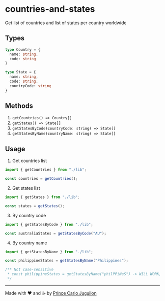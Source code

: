 # countries-and-states

Get list of countries and list of states per country worldwide

## Types

```ts
type Country = {
  name: string,
  code: string
}

type State = {
  name: string,
  code: string,
  countryCode: string
}
```

## Methods

1. `getCountries() => Country[]`
2. `getStates() => State[]`
3. `getStatesByCode(countryCode: string) => State[]`
4. `getStatesByName(countryName: string) => State[]`

## Usage

1. Get countries list

```ts
import { getCountries } from "./lib";

const countries = getCountries();
```

2. Get states list

```ts
import { getStates } from "./lib";

const states = getStates();
```

3. By country code

```ts
import { getStatesByCode } from "./lib";

const australiaStates = getStatesByCode("AU");
```

4. By country name

```ts
import { getStatesByName } from "./lib";

const philippineStates = getStatesByName("Philippines");

/** Not case-sensitive
 * const philippineStates = getStatesByName("philPPiNeS") -> WILL WORK;
 */
```

---

Made with ❤️  and ☕ by [Prince Carlo Juguilon](https://princecaarlo.tech/)

